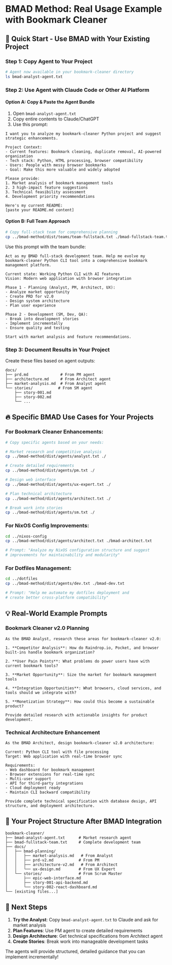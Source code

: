 # BMAD Method: Real Usage Example with Bookmark Cleaner

## 🎯 Quick Start - Use BMAD with Your Existing Project

### Step 1: Copy Agent to Your Project
```bash
# Agent now available in your bookmark-cleaner directory
ls bmad-analyst-agent.txt
```

### Step 2: Use Agent with Claude Code or Other AI Platform

#### Option A: Copy & Paste the Agent Bundle
1. Open `bmad-analyst-agent.txt` 
2. Copy entire contents to Claude/ChatGPT
3. Use this prompt:

```
I want you to analyze my bookmark-cleaner Python project and suggest strategic enhancements. 

Project Context:
- Current features: Bookmark cleaning, duplicate removal, AI-powered organization
- Tech stack: Python, HTML processing, browser compatibility  
- Users: People with messy browser bookmarks
- Goal: Make this more valuable and widely adopted

Please provide:
1. Market analysis of bookmark management tools
2. 3 high-impact feature suggestions
3. Technical feasibility assessment
4. Development priority recommendations

Here's my current README:
[paste your README.md content]
```

#### Option B: Full Team Approach
```bash
# Copy full-stack team for comprehensive planning
cp ../bmad-method/dist/teams/team-fullstack.txt ./bmad-fullstack-team.txt
```

Use this prompt with the team bundle:
```
Act as my BMAD full-stack development team. Help me evolve my bookmark-cleaner Python CLI tool into a comprehensive bookmark management platform.

Current state: Working Python CLI with AI features
Vision: Modern web application with browser integration

Phase 1 - Planning (Analyst, PM, Architect, UX):
- Analyze market opportunity
- Create PRD for v2.0
- Design system architecture  
- Plan user experience

Phase 2 - Development (SM, Dev, QA):
- Break into development stories
- Implement incrementally
- Ensure quality and testing

Start with market analysis and feature recommendations.
```

### Step 3: Document Results in Your Project

Create these files based on agent outputs:
```
docs/
├── prd.md              # From PM agent
├── architecture.md     # From Architect agent  
├── market-analysis.md  # From Analyst agent
└── stories/           # From SM agent
    ├── story-001.md
    ├── story-002.md
    └── ...
```

## 🔥 Specific BMAD Use Cases for Your Projects

### For Bookmark Cleaner Enhancements:
```bash
# Copy specific agents based on your needs:

# Market research and competitive analysis
cp ../bmad-method/dist/agents/analyst.txt ./

# Create detailed requirements
cp ../bmad-method/dist/agents/pm.txt ./

# Design web interface
cp ../bmad-method/dist/agents/ux-expert.txt ./

# Plan technical architecture  
cp ../bmad-method/dist/agents/architect.txt ./

# Break work into stories
cp ../bmad-method/dist/agents/sm.txt ./
```

### For NixOS Config Improvements:
```bash
cd ../nixos-config
cp ../bmad-method/dist/agents/architect.txt ./bmad-architect.txt

# Prompt: "Analyze my NixOS configuration structure and suggest 
# improvements for maintainability and modularity"
```

### For Dotfiles Management:
```bash
cd ../dotfiles  
cp ../bmad-method/dist/agents/dev.txt ./bmad-dev.txt

# Prompt: "Help me automate my dotfiles deployment and 
# create better cross-platform compatibility"
```

## 💡 Real-World Example Prompts

### Bookmark Cleaner v2.0 Planning
```
As the BMAD Analyst, research these areas for bookmark-cleaner v2.0:

1. **Competitor Analysis**: How do Raindrop.io, Pocket, and browser built-ins handle bookmark organization?

2. **User Pain Points**: What problems do power users have with current bookmark tools?

3. **Market Opportunity**: Size the market for bookmark management tools

4. **Integration Opportunities**: What browsers, cloud services, and tools should we integrate with?

5. **Monetization Strategy**: How could this become a sustainable product?

Provide detailed research with actionable insights for product development.
```

### Technical Architecture Enhancement
```
As the BMAD Architect, design bookmark-cleaner v2.0 architecture:

Current: Python CLI tool with file processing
Target: Web application with real-time browser sync

Requirements:
- Web dashboard for bookmark management
- Browser extensions for real-time sync
- Multi-user support
- API for third-party integrations
- Cloud deployment ready
- Maintain CLI backward compatibility

Provide complete technical specification with database design, API structure, and deployment architecture.
```

## 📁 Your Project Structure After BMAD Integration

```
bookmark-cleaner/
├── bmad-analyst-agent.txt      # Market research agent
├── bmad-fullstack-team.txt     # Complete development team
├── docs/
│   ├── bmad-planning/
│   │   ├── market-analysis.md   # From Analyst
│   │   ├── prd-v2.md           # From PM  
│   │   ├── architecture-v2.md   # From Architect
│   │   └── ux-design.md        # From UX Expert
│   └── stories/                # From Scrum Master
│       ├── epic-web-interface.md
│       ├── story-001-api-backend.md
│       └── story-002-react-dashboard.md
└── [existing files...]
```

## 🚀 Next Steps

1. **Try the Analyst**: Copy `bmad-analyst-agent.txt` to Claude and ask for market analysis
2. **Plan Features**: Use PM agent to create detailed requirements  
3. **Design Architecture**: Get technical specifications from Architect agent
4. **Create Stories**: Break work into manageable development tasks

The agents will provide structured, detailed guidance that you can implement incrementally!